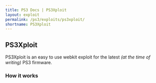 ```yaml
---
title: PS3 Docs | PS3Xploit
layout: exploit
permalink: /ps3/exploits/ps3xploit/
shortname: PS3Xploit
---
```

## PS3Xploit
PS3Xploit is an easy to use webkit exploit for the latest *(at the time of writing)* PS3 firmware.

### How it works

